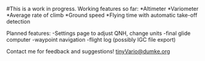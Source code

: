 #This is a work in progress. Working features so far:
  *Altimeter
  *Variometer
*Average rate of climb
*Ground speed
*Flying time with automatic take-off detection

Planned features:
-Settings page to adjust QNH, change units 
-final glide computer
-waypoint navigation
-flight log (possibly IGC file export)

Contact me for feedback and suggestions!
tinyVario@dumke.org
